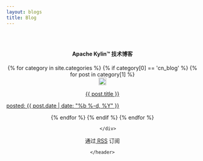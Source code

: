```yaml
---
layout: blogs
title: Blog
---
```


<main id="main" >
<section id="first" class="main">
    <header style="padding:2em 0 2em 0;">
      <div class="container" >
        <h4 class="index-title"><span>Apache Kylin™ 技术博客 </span></h4>
         <!-- second-->
          <div id="content-containe" class="animated fadeIn clearfix">
            {% for category in site.categories %}   
            {% if category[0]  == 'cn_blog' %}
            {% for post in category[1] %}
            <div class="col-md-6 col-lg-6 col-xs-12">
              <a class="blog-card" href="{{ post.url | prepend: site.baseurl }}">
                <div class="blog-pic">
                  <img width="20" src="/assets/images/icon_blog_w.png">
                </div>
                <p class="blog-title">{{ post.title }}</p>
                <p align="left" class="post-meta" >posted: {{ post.date | date: "%b %-d, %Y" }}</p>
              </a>
            </div>
      {% endfor %}
      {% endif %}
      {% endfor %}

        </div>

  <p class="rss-subscribe">通过<a href="{{ "/feed.xml" | prepend: site.baseurl }}"> RSS</a> 订阅</p>
      </div>
      <!-- /container --> 
      
    </header>
  </section>

  
    
</main>
